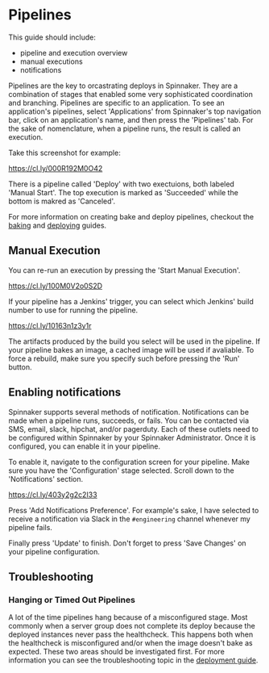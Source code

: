 # Pipelines

This guide should include:

- pipeline and execution overview
- manual executions
- notifications


Pipelines are the key to orcastrating deploys in Spinnaker. They are a combination of stages that enabled some very sophisticated coordination and branching. Pipelines are specific to an application. To see an application's pipelines, select 'Applications' from Spinnaker's top navigation bar, click on an application's name, and then press the 'Pipelines' tab. For the sake of nomenclature, when a pipeline runs, the result is called an execution.

Take this screenshot for example:

https://cl.ly/000R192M0O42

There is a pipeline called 'Deploy' with two exectuions, both labeled 'Manual Start'. The top execution is marked as 'Succeeded' while the bottom is makred as 'Canceled'. 

For more information on creating bake and deploy pipelines, checkout the [baking](baking_images.md) and [deploying](deploying.md) guides.


## Manual Execution

You can re-run an execution by pressing the 'Start Manual Execution'. 

https://cl.ly/100M0V2o0S2D

If your pipeline has a Jenkins' trigger, you can select which Jenkins' build number to use for running the pipeline. 

https://cl.ly/10163n1z3y1r

The artifacts produced by the build you select will be used in the pipeline. If your pipeline bakes an image, a cached image will be used if avaliable. To force a rebuild, make sure you specify such before pressing the 'Run' button.


## Enabling notifications

Spinnaker supports several methods of notification. Notifications can be made when a pipeline runs, succeeds, or fails. You can be contacted via SMS, email, slack, hipchat, and/or pagerduty. Each of these outlets need to be configured within Spinnaker by your Spinnaker Administrator. Once it is configured, you can enable it in your pipeline.

To enable it, navigate to the configuration screen for your pipeline. Make sure you have the 'Configuration' stage selected. Scroll down to the 'Notifications' section.

https://cl.ly/403y2g2c2I33

 Press 'Add Notifications Preference'. For example's sake, I have selected to receive a notification via Slack in the `#engineering` channel whenever my pipeline fails.

 Finally press 'Update' to finish. Don't forget to press 'Save Changes' on your pipeline configuration.


## Troubleshooting

### Hanging or Timed Out Pipelines

A lot of the time pipelines hang because of a misconfigured stage. Most commonly when a server group does not complete its deploy because the deployed instances never pass the healthcheck. This happens both when the healthcheck is misconfigured and/or when the image doesn't bake as expected. These two areas should be investigated first. For more information you can see the troubleshooting topic in the [deployment guide](deploying.md).
